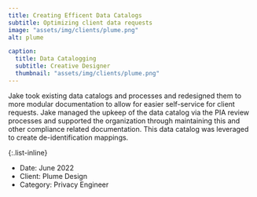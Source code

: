 ```yaml
---
title: Creating Efficent Data Catalogs
subtitle: Optimizing client data requests
image: "assets/img/clients/plume.png"
alt: plume

caption:
  title: Data Catalogging
  subtitle: Creative Designer
  thumbnail: "assets/img/clients/plume.png"
---
```


Jake took existing data catalogs and processes and redesigned them to more modular documentation to allow for easier self-service for client requests.  Jake managed the upkeep of the data catalog via the PIA review processes and supported the organization through maintaining this and other compliance related documentation.  This data catalog was leveraged to create de-identification mappings.

{:.list-inline}

- Date: June 2022
- Client: Plume Design
- Category: Privacy Engineer